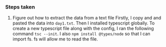 ### Steps taken

1) Figure out how to extract the data from a text file
Firstly, I copy and and pasted the data into `day1.txt`. Then I installed typescript globally. To create a new typescript file along with the config, I ran the following command `tsc --init`. I also `npm install @types/node` so that I can import fs. fs will allow me to read the file.

